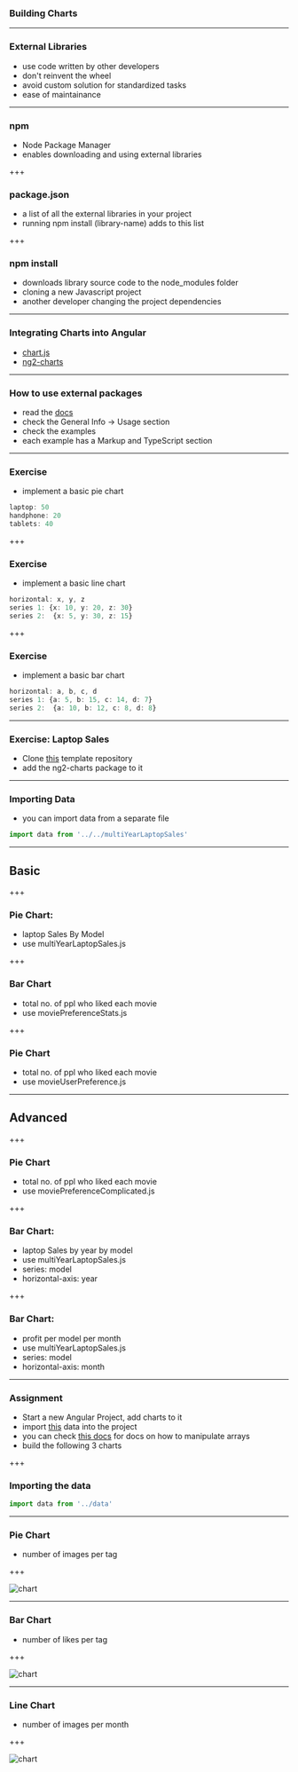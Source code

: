 ### Building Charts

---

### External Libraries

- use code written by other developers
- don't reinvent the wheel
- avoid custom solution for standardized tasks
- ease of maintainance

---

### npm

- Node Package Manager
- enables downloading and using external libraries

+++

### package.json

- a list of all the external libraries in your project
- running <span class="text-blue">npm install (library-name)</span> adds to this list

+++

### npm install

- downloads library source code to the <span class="text-blue">node_modules</span> folder
- cloning a new Javascript project
- another developer changing the project dependencies 

---

### Integrating Charts into Angular

- [chart.js](https://www.chartjs.org/)
- [ng2-charts](https://valor-software.com/ng2-charts)

---

### How to use external packages

- read the [docs](https://valor-software.com/ng2-charts)
- check the <span class="text-gold">General Info -> Usage</span> section
- check the examples
- each example has a <span class="text-gold">Markup</span> and <span class="text-gold">TypeScript</span> section

---
### Exercise

- implement a basic pie chart

```ts
laptop: 50
handphone: 20
tablets: 40
```

+++
### Exercise

- implement a basic line chart

```ts
horizontal: x, y, z
series 1: {x: 10, y: 20, z: 30}
series 2:  {x: 5, y: 30, z: 15}
```

+++

### Exercise


- implement a basic bar chart

```ts
horizontal: a, b, c, d
series 1: {a: 5, b: 15, c: 14, d: 7}
series 2:  {a: 10, b: 12, c: 8, d: 8}
```

---

### Exercise: Laptop Sales

- Clone [this](https://github.com/cmh114933/data-dashboard-example) template repository
- add the <span class="text-gold">ng2-charts</span> package to it

---

### Importing Data

- you can import data from a separate file

```ts
import data from '../../multiYearLaptopSales'
```

---

## Basic

+++

### Pie Chart: 

- <span class='text-gold'>laptop Sales By Model</span>
- use <span class='text-gold'>multiYearLaptopSales.js</span>

+++

### Bar Chart

- <span class='text-gold'>total no. of ppl who liked each movie</span>
- use <span class='text-gold'>moviePreferenceStats.js</span>


+++

### Pie Chart

- <span class='text-gold'>total no. of ppl who liked each movie</span>
- use <span class='text-gold'>movieUserPreference.js</span>

---

## Advanced

+++

### Pie Chart

- <span class='text-gold'>total no. of ppl who liked each movie</span>
- use <span class='text-gold'>moviePreferenceComplicated.js</span>

+++

### Bar Chart: 

- <span class='text-gold'>laptop Sales by year by model</span>
- use <span class='text-gold'>multiYearLaptopSales.js</span>
- series: model
- horizontal-axis: year

+++

### Bar Chart: 

- <span class='text-gold'>profit per model per month</span>
- use <span class='text-gold'>multiYearLaptopSales.js</span>
- series: model
- horizontal-axis: month

---

### Assignment

- Start a new Angular Project, add charts to it
- import [this](https://gist.githubusercontent.com/mingxiangchan/e62818b558c28d61c412cd8362a4a200/raw/c1939a60186d4587b182c0d8e2ebcf0dd34e5a35/data.js) data into the project
- you can check [this docs](https://devdocs.io/javascript/global_objects/array) for docs on how to manipulate arrays
- build the following 3 charts

+++

### Importing the data

```ts
import data from '../data'
```

---

### Pie Chart

- number of images per tag

+++

![chart](pie_chart_1.png)

---

### Bar Chart

- number of likes per tag

+++

![chart](bar_chart.png)

---

### Line Chart

- number of images per month

+++

![chart](line_chart.png)


